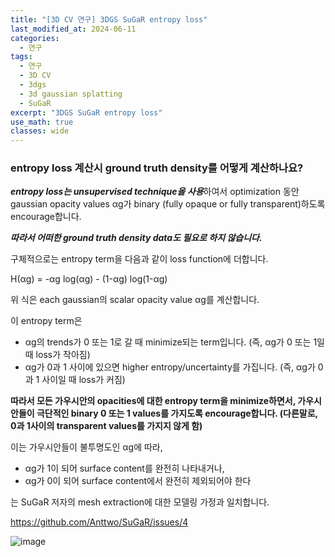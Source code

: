 ```yaml
---
title: "[3D CV 연구] 3DGS SuGaR entropy loss"
last_modified_at: 2024-06-11
categories:
  - 연구
tags:
  - 연구
  - 3D CV
  - 3dgs
  - 3d gaussian splatting
  - SuGaR
excerpt: "3DGS SuGaR entropy loss"
use_math: true
classes: wide
---
```


### entropy loss 계산시 ground truth density를 어떻게 계산하나요?

***entropy loss는 unsupervised technique을 사용***하여서 optimization 동안 gaussian opacity values αg가 binary (fully opaque or fully transparent)하도록 encourage합니다.

***따라서 어떠한 ground truth density data도 필요로 하지 않습니다.***

구체적으로는 entropy term을 다음과 같이 loss function에 더합니다.

H(αg) = -αg log(αg) - (1-αg) log(1-αg)

위 식은 each gaussian의 scalar opacity value αg를 계산합니다.

이 entropy term은 

- αg의 trends가 0 또는 1로 갈 때 minimize되는 term입니다. (즉, αg가 0 또는 1일때 loss가 작아짐)
- αg가 0과 1 사이에 있으면 higher entropy/uncertainty를 가집니다. (즉, αg가 0과 1 사이일 때 loss가 커짐)

**따라서 모든 가우시안의 opacities에 대한 entropy term을 minimize하면서, 가우시안들이 극단적인 binary 0 또는 1 values를 가지도록 encourage합니다. (다른말로, 0과 1사이의 transparent values를 가지지 않게 함)**

이는 가우시안들이 불투명도인 αg에 따라,

- αg가 1이 되어 surface content를 완전히 나타내거나,
- αg가 0이 되어 surface content에서 완전히 제외되어야 한다

는 SuGaR 저자의 mesh extraction에 대한 모델링 가정과 일치합니다.

https://github.com/Anttwo/SuGaR/issues/4

![image](https://github.com/sandokim/sandokim.github.io/assets/74639652/61926385-759c-4dc8-9df2-e7c63ce32f22)


